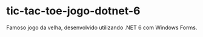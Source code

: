 # tic-tac-toe-jogo-dotnet-6
Famoso jogo da velha, desenvolvido utilizando .NET 6 com Windows Forms.
